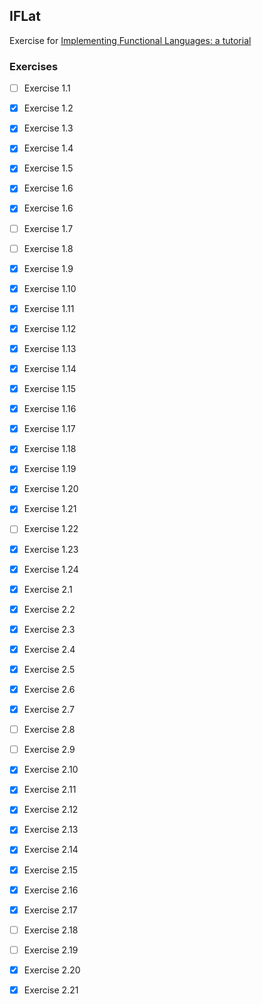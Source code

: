 ## IFLat

Exercise for [Implementing Functional Languages: a tutorial](http://research.microsoft.com/en-us/um/people/simonpj/Papers/pj-lester-book/)

### Exercises

- [ ] Exercise 1.1
- [X] Exercise 1.2
- [X] Exercise 1.3
- [X] Exercise 1.4
- [X] Exercise 1.5
- [X] Exercise 1.6
- [X] Exercise 1.6
- [ ] Exercise 1.7
- [ ] Exercise 1.8
- [X] Exercise 1.9
- [X] Exercise 1.10
- [X] Exercise 1.11
- [X] Exercise 1.12
- [X] Exercise 1.13
- [X] Exercise 1.14
- [X] Exercise 1.15
- [X] Exercise 1.16
- [X] Exercise 1.17
- [X] Exercise 1.18
- [X] Exercise 1.19
- [X] Exercise 1.20
- [X] Exercise 1.21
- [ ] Exercise 1.22
- [X] Exercise 1.23
- [X] Exercise 1.24

- [X] Exercise 2.1
- [X] Exercise 2.2
- [X] Exercise 2.3
- [X] Exercise 2.4
- [X] Exercise 2.5
- [X] Exercise 2.6
- [X] Exercise 2.7
- [ ] Exercise 2.8
- [ ] Exercise 2.9
- [X] Exercise 2.10
- [X] Exercise 2.11
- [X] Exercise 2.12
- [X] Exercise 2.13
- [X] Exercise 2.14
- [X] Exercise 2.15
- [X] Exercise 2.16
- [X] Exercise 2.17
- [ ] Exercise 2.18
- [ ] Exercise 2.19
- [X] Exercise 2.20
- [X] Exercise 2.21
